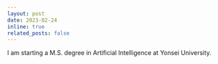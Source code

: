```yaml
---
layout: post
date: 2023-02-24 
inline: true
related_posts: false
---
```


I am starting a M.S. degree in Artificial Intelligence at Yonsei University.
